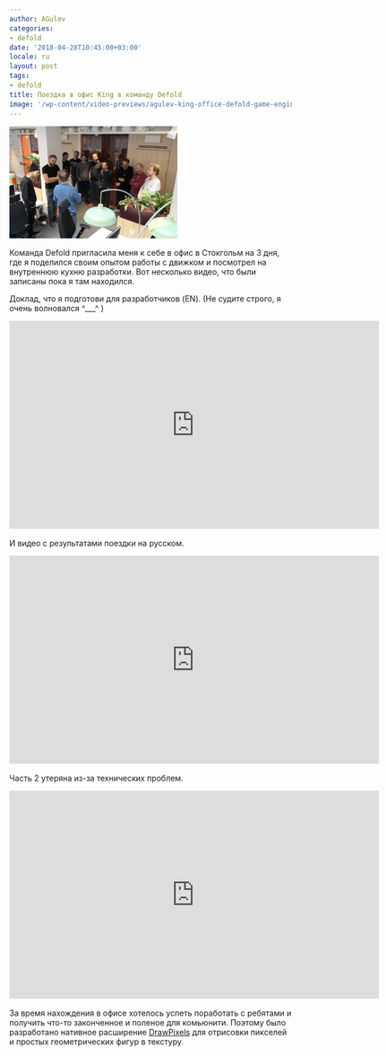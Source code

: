 ```yaml
---
author: AGulev
categories:
- defold
date: '2018-04-28T10:45:00+03:00'
locale: ru
layout: post
tags:
- defold
title: Поездка в офис King в команду Defold
image: '/wp-content/video-previews/agulev-king-office-defold-game-engine.jpg'
---
```


[![King Office Visit](/wp-content/uploads/2018/04/2018-04-13-16.36.55-300x200.jpg)](/wp-content/uploads/2018/04/2018-04-13-16.36.55.jpg)

Команда Defold пригласила меня к себе в офис в Стокгольм на 3 дня, где я поделился своим опытом работы с движком и посмотрел на внутреннюю кухню разработки. Вот несколько видео, что были записаны пока я там находился.

Доклад, что я подготови для разработчиков (EN). (Не судите строго, я очень волновался ^___^ )

<div class="video-container">
<iframe allow="accelerometer; autoplay; clipboard-write; encrypted-media; gyroscope; picture-in-picture; web-share" allowfullscreen="" frameborder="0" height="371" referrerpolicy="strict-origin-when-cross-origin" src="https://www.youtube.com/embed/aPsftzYo3nY?feature=oembed" title="@Agulev at King office - 2 years of using Defold game engine" width="660"></iframe>
</div>

И видео с результатами поездки на русском.

<div class="video-container">
<iframe allow="accelerometer; autoplay; clipboard-write; encrypted-media; gyroscope; picture-in-picture; web-share" allowfullscreen="" frameborder="0" height="371" referrerpolicy="strict-origin-when-cross-origin" src="https://www.youtube.com/embed/5YTnedls89w?feature=oembed" title="@Agulev приехал в офис King, Stockholm - Часть 1" width="660"></iframe>
</div>

Часть 2 утеряна из-за технических проблем.

<div class="video-container">
<iframe allow="accelerometer; autoplay; clipboard-write; encrypted-media; gyroscope; picture-in-picture; web-share" allowfullscreen="" frameborder="0" height="371" loading="lazy" referrerpolicy="strict-origin-when-cross-origin" src="https://www.youtube.com/embed/tmCXCVKgwuw?feature=oembed" title="@Agulev приехал в офис King, Stockholm - Часть 3" width="660"></iframe>
</div>

За время нахождения в офисе хотелось успеть поработать с ребятами и получить что-то законченное и поленое для комьюнити. Поэтому было разработано нативное расширение [DrawPixels](https://defold.com/assets/drawpixels/) для отрисовки пикселей и простых геометрических фигур в текстуру.

